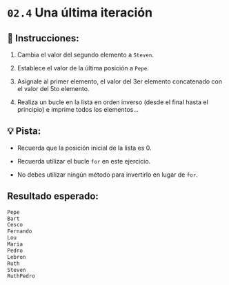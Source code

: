 # `02.4` Una última iteración

## 📝 Instrucciones:

1. Cambia el valor del segundo elemento a `Steven`.

2. Establece el valor de la última posición a `Pepe`.

3. Asígnale al primer elemento, el valor del 3er elemento concatenado con el valor del 5to elemento.

4. Realiza un bucle en la lista en orden inverso (desde el final hasta el principio) e imprime todos los elementos...

## 💡 Pista:

+ Recuerda que la posición inicial de la lista es 0.

+ Recuerda utilizar el bucle `for` en este ejercicio.

+ No debes utilizar ningún método para invertirlo en lugar de `for`.

## Resultado esperado:

```py
Pepe
Bart
Cesco
Fernando
Lou
Maria
Pedro
Lebron
Ruth
Steven
RuthPedro
```
